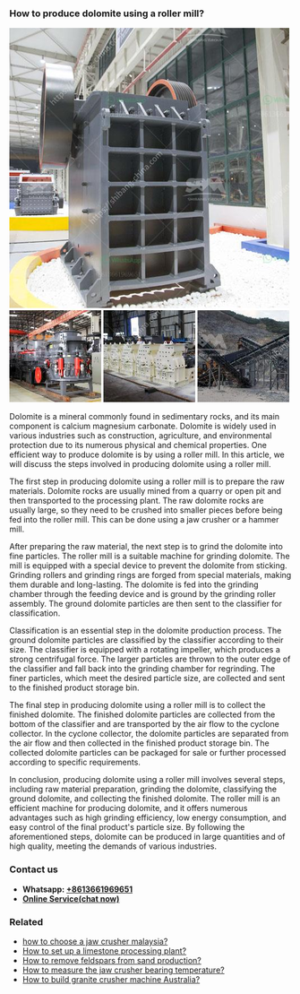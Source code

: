 <h3>How to produce dolomite using a roller mill?</h3><img src='1701745380.jpg' alt=''><p>Dolomite is a mineral commonly found in sedimentary rocks, and its main component is calcium magnesium carbonate. Dolomite is widely used in various industries such as construction, agriculture, and environmental protection due to its numerous physical and chemical properties. One efficient way to produce dolomite is by using a roller mill. In this article, we will discuss the steps involved in producing dolomite using a roller mill.</p><p>The first step in producing dolomite using a roller mill is to prepare the raw materials. Dolomite rocks are usually mined from a quarry or open pit and then transported to the processing plant. The raw dolomite rocks are usually large, so they need to be crushed into smaller pieces before being fed into the roller mill. This can be done using a jaw crusher or a hammer mill.</p><p>After preparing the raw material, the next step is to grind the dolomite into fine particles. The roller mill is a suitable machine for grinding dolomite. The mill is equipped with a special device to prevent the dolomite from sticking. Grinding rollers and grinding rings are forged from special materials, making them durable and long-lasting. The dolomite is fed into the grinding chamber through the feeding device and is ground by the grinding roller assembly. The ground dolomite particles are then sent to the classifier for classification.</p><p>Classification is an essential step in the dolomite production process. The ground dolomite particles are classified by the classifier according to their size. The classifier is equipped with a rotating impeller, which produces a strong centrifugal force. The larger particles are thrown to the outer edge of the classifier and fall back into the grinding chamber for regrinding. The finer particles, which meet the desired particle size, are collected and sent to the finished product storage bin.</p><p>The final step in producing dolomite using a roller mill is to collect the finished dolomite. The finished dolomite particles are collected from the bottom of the classifier and are transported by the air flow to the cyclone collector. In the cyclone collector, the dolomite particles are separated from the air flow and then collected in the finished product storage bin. The collected dolomite particles can be packaged for sale or further processed according to specific requirements.</p><p>In conclusion, producing dolomite using a roller mill involves several steps, including raw material preparation, grinding the dolomite, classifying the ground dolomite, and collecting the finished dolomite. The roller mill is an efficient machine for producing dolomite, and it offers numerous advantages such as high grinding efficiency, low energy consumption, and easy control of the final product's particle size. By following the aforementioned steps, dolomite can be produced in large quantities and of high quality, meeting the demands of various industries.</p><h3>Contact us</h3><ul><li><strong>Whatsapp:&nbsp;<a href="https://wa.me/8613661969651">+8613661969651</a></strong></li><li><a href="https://swt.shibang-china.com/?git&amp;zhl&amp;How to produce dolomite using a roller mill"><strong>Online Service(chat now)</strong></a></li></ul><h3>Related</h3><ul><li><a href='how to choose a jaw crusher malaysia.md'>how to choose a jaw crusher malaysia?</a></li><li><a href='How to set up a limestone processing plant.md'>How to set up a limestone processing plant?</a></li><li><a href='How to remove feldspars from sand production.md'>How to remove feldspars from sand production?</a></li><li><a href='How to measure the jaw crusher bearing temperature.md'>How to measure the jaw crusher bearing temperature?</a></li><li><a href='How to build granite crusher machine Australia.md'>How to build granite crusher machine Australia?</a></li></ul>